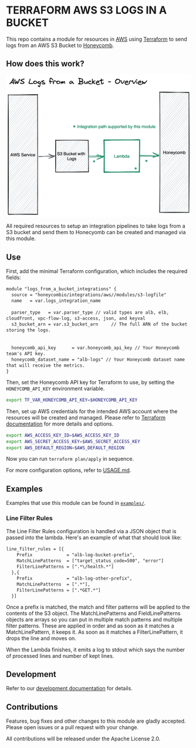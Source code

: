 # TERRAFORM AWS S3 LOGS IN A BUCKET

This repo contains a module for resources in [AWS](https://aws.amazon.com/) using [Terraform](https://www.terraform.io/) to send logs from an AWS S3 Bucket to [Honeycomb](https://www.honeycomb.io/).

## How does this work?

![AWS Logs from a bucket Integration overview](https://github.com/honeycombio/terraform-aws-integrations/blob/main/docs/s3-logfile-overview.png?raw=true)

All required resources to setup an integration pipelines to take logs from a S3 bucket and send them to
Honecyomb can be created and managed via this module.

## Use

First, add the minimal Terraform configuration, which includes the required fields:

```hcl
module "logs_from_a_bucket_integrations" {
  source = "honeycombio/integrations/aws//modules/s3-logfile"
  name   = var.logs_integration_name

  parser_type   = var.parser_type // valid types are alb, elb, cloudfront, vpc-flow-log, s3-access, json, and keyval
  s3_bucket_arn = var.s3_bucket_arn     // The full ARN of the bucket storing the logs.


  honeycomb_api_key      = var.honeycomb_api_key // Your Honeycomb team's API key.
  honeycomb_dataset_name = "alb-logs" // Your Honeycomb dataset name that will receive the metrics.
}
```

Then, set the Honeycomb API key for Terraform to use, by setting the `HONEYCOMB_API_KEY` environment variable.

```bash
export TF_VAR_HONEYCOMB_API_KEY=$HONEYCOMB_API_KEY
```

Then, set up AWS credentials for the intended AWS account where the resources will be created and managed.
Please refer to [Terraform documentation](https://registry.terraform.io/providers/hashicorp/aws/latest/docs#authentication-and-configuration) for more details and options.

```bash
export AWS_ACCESS_KEY_ID=$AWS_ACCESS_KEY_ID
export AWS_SECRET_ACCESS_KEY=$AWS_SECRET_ACCESS_KEY
export AWS_DEFAULT_REGION=$AWS_DEFAULT_REGION
```

Now you can run `terraform plan/apply` in sequence.

For more configuration options, refer to [USAGE.md](https://github.com/honeycombio/terraform-aws-integrations/blob/main/USAGE.md).

## Examples

Examples that use this module can be found in [`examples/`](https://github.com/honeycombio/terraform-aws-integrations/tree/main/examples/s3-logfile).

### Line Filter Rules

The Line Filter Rules configuration is handled via a JSON object that is passed into the lambda.
Here's an example of what that should look like:

```hcl
line_filter_rules = [{
    Prefix             = "alb-log-bucket-prefix",
    MatchLinePatterns  = ["target_status_code=500", "error"]
    FilterLinePatterns = [".*\/health.*"]
  },{
    Prefix             = "alb-log-other-prefix",
    MatchLinePatterns  = [".*"],
    FilterLinePatterns = [".*GET.*"]
  }]
```

Once a prefix is matched, the match and filter patterns will be applied to the contents of the S3 object.
The MatchLinePatterns and FieldLinePatterns objects are arrays so you can put in multiple match patterns and multiple filter patterns.
These are applied in order and as soon as it matches a MatchLinePattern, it keeps it. 
As soon as it matches a FilterLinePattern, it drops the line and moves on.

When the Lambda finishes, it emits a log to stdout which says the number of processed lines and number of kept lines.

## Development

Refer to our [development documentation](https://github.com/honeycombio/terraform-aws-integrations#development) for details.

## Contributions

Features, bug fixes and other changes to this module are gladly accepted.
Please open issues or a pull request with your change.

All contributions will be released under the Apache License 2.0.

